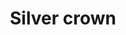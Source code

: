 ---
title: Silver crown
date: 
draft: false

# descripcion
description : Aros colgantes en plata 925.

materials: Plata 925

color: 

dimensions: Largo 2,50 cm

code: 01-01-1040

type: "Aros"

categories: []

price: $4.860,00

price_eftvo: $4.130,00

# Images
# first image will be shown in the product page
images:
  # - image: "images/path_to_image"
  # La ubicacion de las imagenes es imagenes/Aros/Aros.Colgantes/01-01-1040-silver-crown
  - image: "./images/aros/colgantes/01-01-1040-silver-crown.jpg"
---